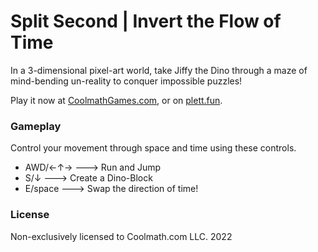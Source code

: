 # Split Second | Invert the Flow of Time

In a 3-dimensional pixel-art world, take Jiffy the Dino through a maze of mind-bending un-reality to conquer impossible puzzles!

Play it now at [CoolmathGames.com](https://www.coolmathgames.com/0-split-second), or on [plett.fun](https://plett.fun/split-second).

### Gameplay

Control your movement through space and time using these controls.

- AWD/←↑→ ---> Run and Jump
- S/↓ ---> Create a Dino-Block
- E/space ---> Swap the direction of time!

### License

Non-exclusively licensed to Coolmath.com LLC. 2022
